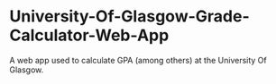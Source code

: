 # University-Of-Glasgow-Grade-Calculator-Web-App
A web app used to calculate GPA (among others) at the University Of Glasgow.
